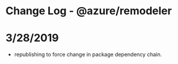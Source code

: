 # Change Log - @azure/remodeler

# 3/28/2019
- republishing to force change in package dependency chain.
